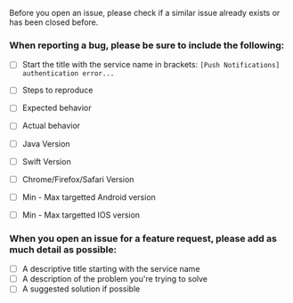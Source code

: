 Before you open an issue, please check if a similar issue already exists or has been closed before.

### When reporting a bug, please be sure to include the following:

- [ ] Start the title with the service name in brackets:  `[Push Notifications] authentication error...`
- [ ] Steps to reproduce
- [ ] Expected behavior
- [ ] Actual behavior
- [ ] Java Version
- [ ] Swift Version
- [ ] Chrome/Firefox/Safari Version
- [ ] Min - Max targetted Android version
- [ ] Min - Max targetted IOS version


### When you open an issue for a feature request, please add as much detail as possible:
- [ ] A descriptive title starting with the service name
- [ ] A description of the problem you're trying to solve
- [ ] A suggested solution if possible
